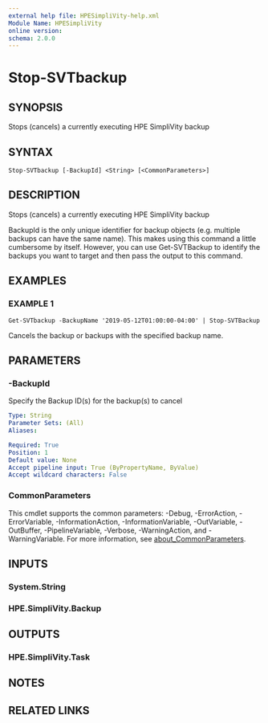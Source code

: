 ```yaml
---
external help file: HPESimpliVity-help.xml
Module Name: HPESimpliVity
online version:
schema: 2.0.0
---
```


# Stop-SVTbackup

## SYNOPSIS
Stops (cancels) a currently executing HPE SimpliVity backup

## SYNTAX

```
Stop-SVTbackup [-BackupId] <String> [<CommonParameters>]
```

## DESCRIPTION
Stops (cancels) a currently executing HPE SimpliVity backup

BackupId is the only unique identifier for backup objects (e.g.
multiple backups can have the same name). 
This makes using this command a little cumbersome by itself.
However, you can use Get-SVTBackup to identify
the backups you want to target and then pass the output to this command.

## EXAMPLES

### EXAMPLE 1
```
Get-SVTbackup -BackupName '2019-05-12T01:00:00-04:00' | Stop-SVTBackup
```

Cancels the backup or backups with the specified backup name.

## PARAMETERS

### -BackupId
Specify the Backup ID(s) for the backup(s) to cancel

```yaml
Type: String
Parameter Sets: (All)
Aliases:

Required: True
Position: 1
Default value: None
Accept pipeline input: True (ByPropertyName, ByValue)
Accept wildcard characters: False
```

### CommonParameters
This cmdlet supports the common parameters: -Debug, -ErrorAction, -ErrorVariable, -InformationAction, -InformationVariable, -OutVariable, -OutBuffer, -PipelineVariable, -Verbose, -WarningAction, and -WarningVariable. For more information, see [about_CommonParameters](http://go.microsoft.com/fwlink/?LinkID=113216).

## INPUTS

### System.String
### HPE.SimpliVity.Backup
## OUTPUTS

### HPE.SimpliVity.Task
## NOTES

## RELATED LINKS
